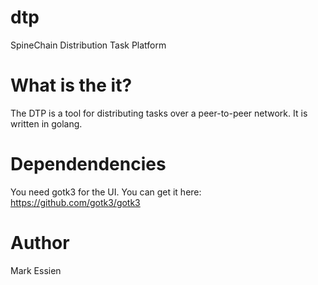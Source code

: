 # dtp
SpineChain Distribution Task Platform


# What is the it?

The DTP is a tool for distributing tasks over a peer-to-peer network. It is written in golang.


# Dependendencies
You need gotk3 for the UI. You can get it here: https://github.com/gotk3/gotk3

# Author

Mark Essien